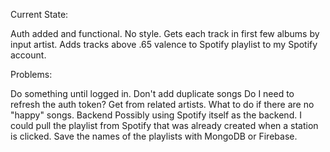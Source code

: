 Current State:

  Auth added and functional.
  No style.
  Gets each track in first few albums by input artist.
  Adds tracks above .65 valence to Spotify playlist to my Spotify account.
  


Problems:
  
  Do something until logged in.
  Don't add duplicate songs
  Do I need to refresh the auth token?
  Get from related artists.
  What to do if there are no "happy" songs.
  Backend
    Possibly using Spotify itself as the backend.
    I could pull the playlist from Spotify that was already created when a station is clicked.
    Save the names of the playlists with MongoDB or Firebase.

